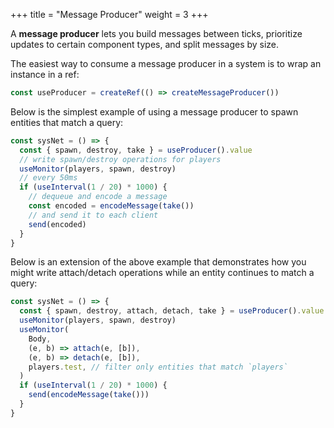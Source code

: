 +++
title = "Message Producer"
weight = 3
+++

A **message producer** lets you build messages between ticks, prioritize updates to certain component types, and split messages by size.

The easiest way to consume a message producer in a system is to wrap an instance in a ref:

```ts
const useProducer = createRef(() => createMessageProducer())
```

Below is the simplest example of using a message producer to spawn entities that match a query:

```ts
const sysNet = () => {
  const { spawn, destroy, take } = useProducer().value
  // write spawn/destroy operations for players
  useMonitor(players, spawn, destroy)
  // every 50ms
  if (useInterval(1 / 20) * 1000) {
    // dequeue and encode a message
    const encoded = encodeMessage(take())
    // and send it to each client
    send(encoded)
  }
}
```

Below is an extension of the above example that demonstrates how you might write attach/detach operations while an entity continues to match a query:

```ts
const sysNet = () => {
  const { spawn, destroy, attach, detach, take } = useProducer().value
  useMonitor(players, spawn, destroy)
  useMonitor(
    Body,
    (e, b) => attach(e, [b]),
    (e, b) => detach(e, [b]),
    players.test, // filter only entities that match `players`
  )
  if (useInterval(1 / 20) * 1000) {
    send(encodeMessage(take()))
  }
}
```
